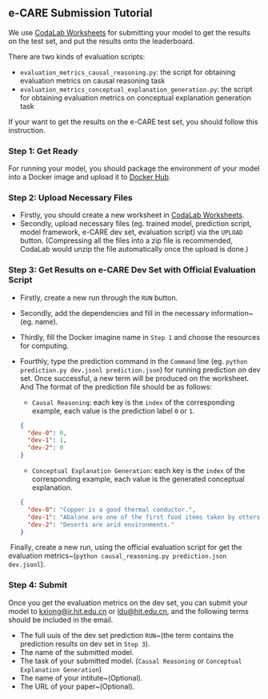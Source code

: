 ## e-CARE Submission Tutorial

We use [CodaLab Worksheets](http://worksheets.codalab.org/) for submitting your model to get the results on the test set, and put the results onto the leaderboard. 

There are two kinds of evaluation scripts:

* `evaluation_metrics_causal_reasoning.py`: the script for obtaining evaluation metrics on causal reasoning task
* `evaluation_metrics_conceptual_explanation_generation.py`: the script for obtaining evaluation metrics on conceptual explanation generation task

If your want to get the results on the e-CARE test set, you should follow this instruction.


### Step 1: Get Ready

For running your model, you should package the environment of your model into a Docker image and upload it to [Docker Hub](https://hub.docker.com/).



### Step 2: Upload Necessary Files

* Firstly, you should create a new worksheet in [CodaLab Worksheets](http://worksheets.codalab.org/).
* Secondly, upload necessary files (eg. trained model, prediction script, model framework, e-CARE dev set, evaluation script) via the `UPLOAD` button. (Compressing all the files into a zip file is recommended, CodaLab would unzip the file automatically once the upload is done.)



### Step 3: Get Results on e-CARE Dev Set with Official Evaluation Script

* Firstly, create a new run through the `RUN` button.

* Secondly, add the dependencies and fill in the necessary information~(eg. name).

* Thirdly, fill the Docker imagine name in `Step 1` and choose the resources for computing.

* Fourthly, type the prediction command in the `Command` line (eg. `python prediction.py dev.jsonl prediction.json`) for running prediction on dev set. Once successful, a new term will be produced on the worksheet.  And The format of the prediction file should be as follows:

  * `Causal Reasoning`: each key is the `index` of the corresponding example, each value is the prediction label `0` or `1`.

  ```json
  {
    "dev-0": 0,
    "dev-1": 1,
    "dev-2": 0
  }
  ```

  * `Conceptual Explanation Generation`: each key is the `index` of the corresponding example, each value is the generated conceptual explanation.

  ```json
  {
    "dev-0": "Copper is a good thermal conductor.",
    "dev-1": "Abalone are one of the first food items taken by otters as they move into new habitat.",
    "dev-2": "Deserts are arid environments."
  }
  ```

​		Finally, create a new run, using the official evaluation script for get the evaluation metrics~(`python causal_reasoning.py prediction.json dev.jsonl`).



### Step 4: Submit

Once you get the evaluation metrics on the dev set, you can submit your model to kxiong@ir.hit.edu.cn or ldu@hit.edu.cn, and the following terms should be included in the email.

* The full uuis of the dev set prediction `RUN`~(the term contains the prediction results on dev set in `Step 3`).
* The name of the submitted model.
* The task of your submitted model. (`Causal Reasoning` or `Conceptual Explanation Generation`)
* The name of your intitute~(Optional).
* The URL of your paper~(Optional).

